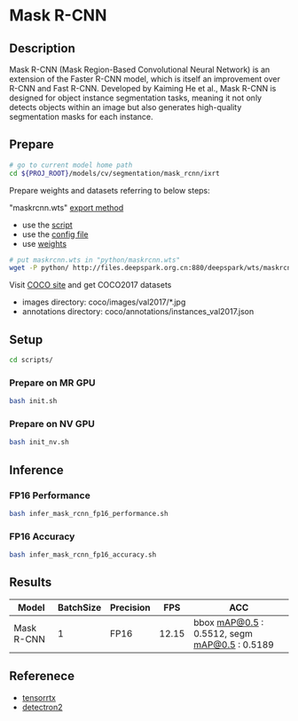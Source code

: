 # Mask R-CNN

## Description

Mask R-CNN (Mask Region-Based Convolutional Neural Network) is an extension of the Faster R-CNN model, which is itself an improvement over R-CNN and Fast R-CNN. Developed by Kaiming He et al., Mask R-CNN is designed for object instance segmentation tasks, meaning it not only detects objects within an image but also generates high-quality segmentation masks for each instance.

## Prepare

```bash
# go to current model home path
cd ${PROJ_ROOT}/models/cv/segmentation/mask_rcnn/ixrt
```

Prepare weights and datasets referring to below steps:

"maskrcnn.wts" [export method](https://github.com/wang-xinyu/tensorrtx/tree/master/rcnn#how-to-run)

- use the [script](https://github.com/wang-xinyu/tensorrtx/blob/master/rcnn/gen_wts.py)
- use the [config file](https://github.com/facebookresearch/detectron2/blob/main/configs/COCO-InstanceSegmentation/mask_rcnn_R_50_C4_1x.yaml)
- use [weights](https://dl.fbaipublicfiles.com/detectron2/COCO-InstanceSegmentation/mask_rcnn_R_50_C4_1x/137259246/model_final_9243eb.pkl)

```bash
# put maskrcnn.wts in "python/maskrcnn.wts"
wget -P python/ http://files.deepspark.org.cn:880/deepspark/wts/maskrcnn.wts
```

Visit [COCO site](https://cocodataset.org/) and get COCO2017 datasets

- images directory: coco/images/val2017/*.jpg
- annotations directory: coco/annotations/instances_val2017.json

## Setup

```bash
cd scripts/
```

### Prepare on MR GPU

```bash
bash init.sh
```

### Prepare on NV GPU

```bash
bash init_nv.sh
```

## Inference

### FP16 Performance

```bash
bash infer_mask_rcnn_fp16_performance.sh
```

### FP16 Accuracy

```bash
bash infer_mask_rcnn_fp16_accuracy.sh
```

## Results

Model | BatchSize | Precision | FPS | ACC
------|-----------|-----------|-----|----
Mask R-CNN | 1 | FP16 | 12.15 | bbox mAP@0.5 :  0.5512, segm mAP@0.5 :  0.5189

## Referenece

- [tensorrtx](https://github.com/wang-xinyu/tensorrtx/tree/master/rcnn)
- [detectron2](https://github.com/facebookresearch/detectron2)
